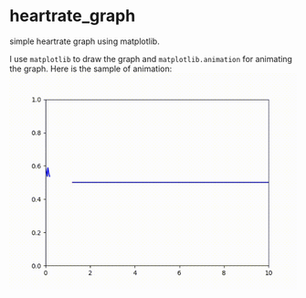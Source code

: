 # heartrate_graph
simple heartrate graph using matplotlib.

I use `matplotlib` to draw the graph and `matplotlib.animation` for animating the graph. 
Here is the sample of animation: 
![](sample.gif)
